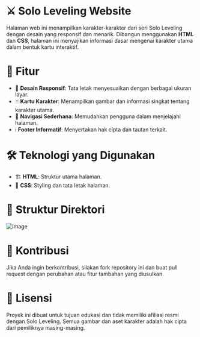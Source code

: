 # ⚔️ Solo Leveling Website
Halaman web ini menampilkan karakter-karakter dari seri Solo Leveling dengan desain yang responsif dan menarik. Dibangun menggunakan **HTML** dan **CSS**, halaman ini menyajikan informasi dasar mengenai karakter utama dalam bentuk kartu interaktif.

# 🚀 Fitur
- 🎨 **Desain Responsif**: Tata letak menyesuaikan dengan berbagai ukuran layar.
- 🃏 **Kartu Karakter**: Menampilkan gambar dan informasi singkat tentang karakter utama.
- 🔗 **Navigasi Sederhana**: Memudahkan pengguna dalam menjelajahi halaman.
- ℹ️ **Footer Informatif**:  Menyertakan hak cipta dan tautan terkait.

# 🛠️ Teknologi yang Digunakan
- 🏗️ **HTML**: Struktur utama halaman.
- 🎨 **CSS**: Styling dan tata letak halaman.

# 📁 Struktur Direktori
![image](https://github.com/user-attachments/assets/cf77f104-c2e1-4311-9acc-f3830c7d4572)

# 🤝 Kontribusi
Jika Anda ingin berkontribusi, silakan fork repository ini dan buat pull request dengan perubahan atau fitur tambahan yang diusulkan.

# 📜 Lisensi
Proyek ini dibuat untuk tujuan edukasi dan tidak memiliki afiliasi resmi dengan Solo Leveling. Semua gambar dan aset karakter adalah hak cipta dari pemiliknya masing-masing.
